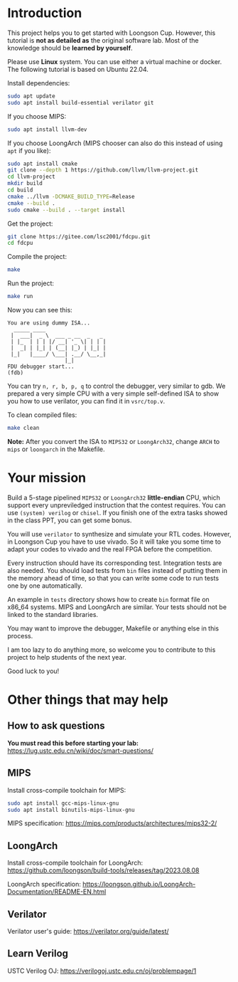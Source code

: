# Introduction
This project helps you to get started with Loongson Cup. 
However, this tutorial is **not as detailed as** the original software lab.
Most of the knowledge should be **learned by yourself**.

Please use **Linux** system. You can use either a virtual machine or docker.
The following tutorial is based on Ubuntu 22.04.

Install dependencies:
```bash
sudo apt update
sudo apt install build-essential verilator git
```

If you choose MIPS:
```bash
sudo apt install llvm-dev
```

If you choose LoongArch (MIPS chooser can also do this instead of using `apt` if you like):
```bash
sudo apt install cmake
git clone --depth 1 https://github.com/llvm/llvm-project.git
cd llvm-project
mkdir build
cd build
cmake ../llvm -DCMAKE_BUILD_TYPE=Release
cmake --build .
sudo cmake --build . --target install
```

Get the project:
```bash
git clone https://gitee.com/lsc2001/fdcpu.git
cd fdcpu
```

Compile the project:
```bash
make
```

Run the project:
```bash
make run
```

Now you can see this:
```
You are using dummy ISA...
  _____ ____
 |  ___|  _ \  ___ _ __  _   _
 | |_  | | | |/ __| '_ \| | | |
 |  _| | |_| | (__| |_) | |_| |
 |_|   |____/ \___| .__/ \__,_|
                  |_|
FDU debugger start...
(fdb)
```

You can try `n, r, b, p, q` to control the debugger, very similar to gdb.
We prepared a very simple CPU with a very simple self-defined ISA to show you how to use verilator, you can find it in `vsrc/top.v`.


To clean compiled files:
```bash
make clean
```

**Note:** After you convert the ISA to `MIPS32` or `LoongArch32`,
change `ARCH` to `mips` or `loongarch` in the Makefile.

# Your mission
Build a 5-stage pipelined `MIPS32` or `LoongArch32` **little-endian** CPU, which support every unpreviledged instruction that the contest requires.
You can use `(system) verilog` or `chisel`. If you finish one of the extra tasks showed in the class PPT, you can get some bonus.

You will use `verilator` to synthesize and simulate your RTL codes. However, in Loongson Cup you have to use vivado.
So it will take you some time to adapt your codes to vivado and the real FPGA before the competition.

Every instruction should have its corresponding test. Integration tests are also needed.
You should load tests from `bin` files instead of putting them in the memory ahead of time, so that you can write some code to run tests one by one automatically.

An example in `tests` directory shows how to create `bin` format file on x86_64 systems. MIPS and LoongArch are similar. Your tests should not be linked to the standard libraries.

You may want to improve the debugger, Makefile or anything else in this process.

I am too lazy to do anything more, so welcome you to contribute to this project to help students of the next year.

Good luck to you!

# Other things that may help
## How to ask questions
**You must read this before starting your lab:** 
https://lug.ustc.edu.cn/wiki/doc/smart-questions/

## MIPS
Install cross-compile toolchain for MIPS:
``` bash
sudo apt install gcc-mips-linux-gnu
sudo apt install binutils-mips-linux-gnu
```
MIPS specification: https://mips.com/products/architectures/mips32-2/

## LoongArch
Install cross-compile toolchain for LoongArch: https://github.com/loongson/build-tools/releases/tag/2023.08.08

LoongArch specification: https://loongson.github.io/LoongArch-Documentation/README-EN.html

## Verilator
Verilator user's guide: https://verilator.org/guide/latest/

## Learn Verilog
USTC Verilog OJ: https://verilogoj.ustc.edu.cn/oj/problempage/1
